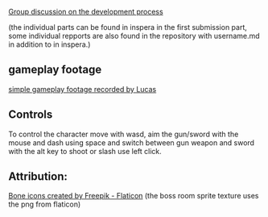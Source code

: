 <a href="https://github.com/Lugas7/BlastCore/blob/main/gameprog.md" title="group discussion">Group discussion on the development process</a>

(the individual parts can be found in inspera in the first submission part, some individual repports are also found in the repository with username.md in addition to in inspera.)


## gameplay footage

<a href="https://github.com/Lugas7/BlastCore/blob/main/Gameplay%20Footage.mkv" title="group discussion">simple gameplay footage recorded by Lucas</a>


## Controls
To control the character move with wasd, aim the gun/sword with the mouse and dash using space and switch between gun weapon and sword with the alt key to shoot or slash use left click.


## Attribution:
<a href="https://www.flaticon.com/free-icons/bone" title="bone icons">Bone icons created by Freepik - Flaticon</a> (the boss room sprite texture uses the png from flaticon)
